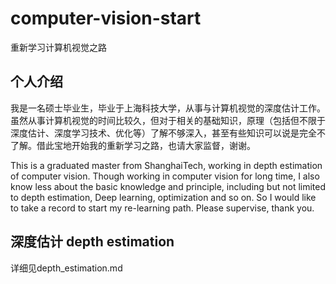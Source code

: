 # computer-vision-start
重新学习计算机视觉之路
## 个人介绍
我是一名硕士毕业生，毕业于上海科技大学，从事与计算机视觉的深度估计工作。虽然从事计算机视觉的时间比较久，但对于相关的基础知识，原理（包括但不限于深度估计、深度学习技术、优化等）了解不够深入，甚至有些知识可以说是完全不了解。借此宝地开始我的重新学习之路，也请大家监督，谢谢。

This is a graduated master from ShanghaiTech, working in depth estimation of computer vision. Though working in computer vision for long time, I also know less about the basic knowledge and principle, including but not limited to depth estimation, Deep learning, optimization and so on. So I would like to take a record to start my re-learning path. Please supervise, thank you.

## 深度估计 depth estimation
详细见depth_estimation.md